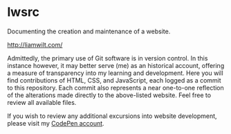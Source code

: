 # lwsrc
Documenting the creation and maintenance of a website.

http://liamwilt.com/

Admittedly, the primary use of Git software is in version control. In this instance however, it may better serve (me) as an historical account, offering a measure of transparency into my learning and development. Here you will find contributions of HTML, CSS, and JavaScript, each logged as a commit to this repository. Each commit also represents a near one-to-one reflection of the alterations made directly to the above-listed website. Feel free to review all available files.

If you wish to review any additional excursions into website development, please visit my [CodePen account](http://codepen.io/liamwilt/).
